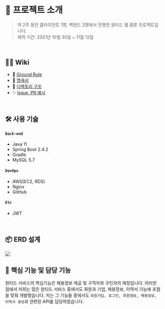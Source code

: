 # 📝 프로젝트 소개
>약 2주 동안 클라이언트 1명, 백엔드 2명에서 진행한 원티드 웹 클론 프로젝트입니다.  
>제작 기간: 2021년 10월 30일 ~ 11월 12일


</br>

## 💁‍♂️ Wiki

- 📌 [Ground Rule](https://github.com/Jsim6342/wanted-clone/wiki/%F0%9F%93%8C-Ground-Rule)
- 📰 [명세서](https://docs.google.com/spreadsheets/d/1ZLrF6zCwts5qt4bVxmj8SG71MKh1Lk3S/edit#gid=990061567)
- 📁 [디렉토리 구조](https://github.com/jminie-o8o/wanted_clone/wiki/%E2%9A%99--Directory-Structure)
- ✨ [Issue, PR 예시](https://github.com/jminie-o8o/wanted_clone/wiki/%F0%9F%93%8C--Issue-&-PR-Example)

</br>

## 🛠 사용 기술
#### `Back-end`
  - Java 11
  - Spring Boot 2.4.2
  - Gradle
  - MySQL 5.7
#### `DevOps`
  - AWS(EC2, RDS)
  - Nginx
  - GitHub
#### `Etc`
  - JWT

</br>

## 📦 ERD 설계
![](https://user-images.githubusercontent.com/70616657/141675583-470edb24-219b-448f-93f7-fc49855dcc17.png)


## 🔎 핵심 기능 및 담당 기능
원티드 서비스의 핵심기능은 채용정보 제공 및 구직자와 구인자의 매칭입니다.
이러한 점에서 저희는 많은 원티드 서비스 중에서도 회원과 기업, 채용정보, 이력서 기능에 초점을 맞춰 개발했습니다.
저는 그 기능들 중에서도 `회원가입, 로그인, 회원정보, 채용정보, 이력서 생성`과 관련된 API를 담당하였습니다.



